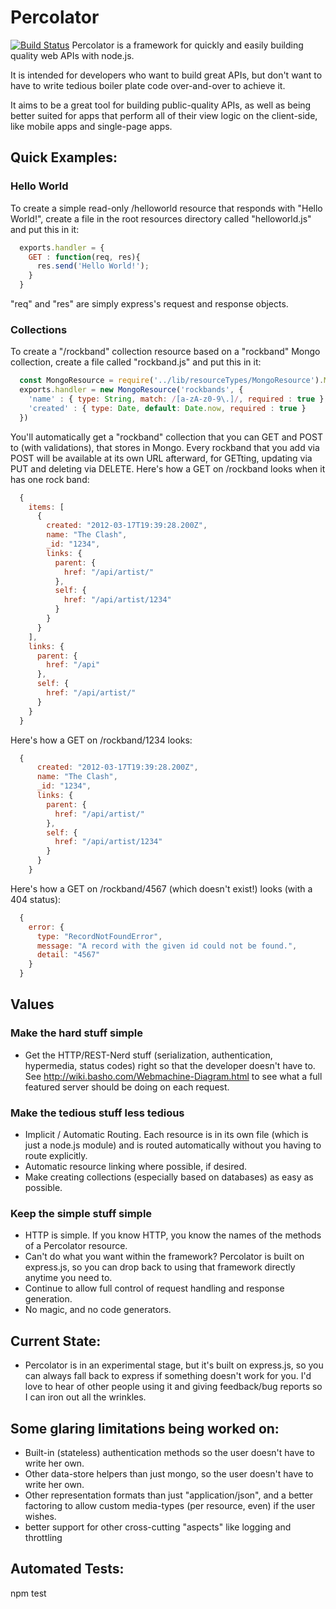 # Percolator
[![Build
Status](https://secure.travis-ci.org/cainus/percolator.png?branch=master)](http://travis-ci.org/cainus/percolator)
Percolator is a framework for quickly and easily building quality web APIs with node.js.  

It is intended for developers who want to build great APIs, but don't want to
have to write tedious boiler plate code over-and-over to achieve it.

It aims to be a great tool for building public-quality APIs, as well as being
better suited for apps that perform all of their view logic on the client-side,
like mobile apps and single-page apps.


## Quick Examples:

### Hello World
To create a simple read-only /helloworld resource that responds with "Hello
World!", create a file in the root resources directory called "helloworld.js"
and put this in it:

```javascript
  exports.handler = {
    GET : function(req, res){
      res.send('Hello World!');
    }
  }
```

"req" and "res" are simply express's request and response objects.

### Collections
To create a "/rockband" collection resource based on a "rockband" Mongo collection, 
create a file called "rockband.js" and put this in it:

```javascript
  const MongoResource = require('../lib/resourceTypes/MongoResource').MongoResource;
  exports.handler = new MongoResource('rockbands', {
    'name' : { type: String, match: /[a-zA-z0-9\.]/, required : true },
    'created' : { type: Date, default: Date.now, required : true }
  })
```

You'll automatically get a "rockband" collection that you can GET and POST to
(with validations), that stores in Mongo.  Every rockband that you add via POST
will be available at its own URL afterward, for GETting, updating via PUT and
deleting via DELETE.  Here's how a GET on /rockband looks when it has one rock
band:

```javascript
  {
    items: [
      {
        created: "2012-03-17T19:39:28.200Z",
        name: "The Clash",
        _id: "1234",
        links: {
          parent: {
            href: "/api/artist/"
          },
          self: {
            href: "/api/artist/1234"
          }
        }
      }
    ],
    links: {
      parent: {
        href: "/api"
      },
      self: {
        href: "/api/artist/"
      }
    }
  }
```

Here's how a GET on /rockband/1234 looks:

```javascript
  {
      created: "2012-03-17T19:39:28.200Z",
      name: "The Clash",
      _id: "1234",
      links: {
        parent: {
          href: "/api/artist/"
        },
        self: {
          href: "/api/artist/1234"
        }
      }
    }
```

Here's how a GET on /rockband/4567 (which doesn't exist!) looks (with a 404
status):

```javascript
  {
    error: {
      type: "RecordNotFoundError",
      message: "A record with the given id could not be found.",
      detail: "4567"
    }
  }
```

## Values
### Make the hard stuff simple
* Get the HTTP/REST-Nerd stuff (serialization, authentication, hypermedia, status codes) right so that the developer doesn't have to.  See http://wiki.basho.com/Webmachine-Diagram.html 
to see what a full featured server should be doing on each request.

### Make the tedious stuff less tedious
* Implicit / Automatic Routing.  Each resource is in its own file (which is just a node.js module) and is routed 
automatically without you having to route explicitly.
* Automatic resource linking where possible, if desired.
* Make creating collections (especially based on databases) as easy as possible.

### Keep the simple stuff simple
* HTTP is simple.  If you know HTTP, you know the names of the methods of a Percolator resource.
* Can't do what you want within the framework?  Percolator is built on express.js, so you can 
drop back to using that framework directly anytime you need to.
* Continue to allow full control of request handling and response generation.
* No magic, and no code generators.

## Current State:
* Percolator is in an experimental stage, but it's built on express.js, so you 
can always fall back to express if something doesn't work for you.  I'd 
love to hear of other people using it and giving feedback/bug reports so I can 
iron out all the wrinkles.  

## Some glaring limitations being worked on:
* Built-in (stateless) authentication methods so the user doesn't have to write her own.
* Other data-store helpers than just mongo, so the user doesn't have to write her own.
* Other representation formats than just "application/json", and a better factoring to 
allow custom media-types (per resource, even) if the user wishes.
* better support for other cross-cutting "aspects" like logging and throttling

## Automated Tests:
npm test

